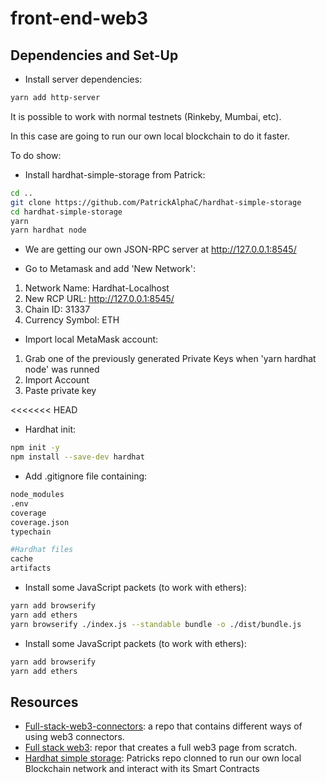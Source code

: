 # front-end-web3

## Dependencies and Set-Up
- Install server dependencies:
```bash
yarn add http-server
```
It is possible to work with normal testnets (Rinkeby, Mumbai, etc).

In this case are going to run our own local blockchain to do it faster. 

To do show:

- Install hardhat-simple-storage from Patrick:
```bash
cd ..
git clone https://github.com/PatrickAlphaC/hardhat-simple-storage
cd hardhat-simple-storage
yarn
yarn hardhat node
```

- We are getting our own JSON-RPC server at http://127.0.0.1:8545/

- Go to Metamask and add 'New Network':
1. Network Name: Hardhat-Localhost
2. New RCP URL: http://127.0.0.1:8545/
3. Chain ID: 31337
4. Currency Symbol: ETH

- Import local MetaMask account:
1. Grab one of the previously generated Private Keys when 'yarn hardhat node' was runned
2. Import Account
3. Paste private key

<<<<<<< HEAD
- Hardhat init:
```bash
npm init -y
npm install --save-dev hardhat
```

- Add .gitignore file containing:
```bash
node_modules
.env
coverage
coverage.json
typechain

#Hardhat files
cache
artifacts
```

- Install some JavaScript packets (to work with ethers):
```bash 
yarn add browserify
yarn add ethers
yarn browserify ./index.js --standable bundle -o ./dist/bundle.js
```

- Install some JavaScript packets (to work with ethers):
```bash
yarn add browserify
yarn add ethers
```

## Resources
- [Full-stack-web3-connectors](https://github.com/PatrickAlphaC/full-stack-web3-metamask-connectors): a repo that contains different ways of using web3 connectors.
- [Full stack web3](https://github.com/PatrickAlphaC/html-js-ethers-connect/tree/7fd43da59ff0c6ba4cf2c3dae0395bc6b8df03ad): repor that creates a full web3 page from scratch.
- [Hardhat simple storage](https://github.com/PatrickAlphaC/hardhat-simple-storage): Patricks repo clonned to run our own local Blockchain network and interact with its Smart Contracts